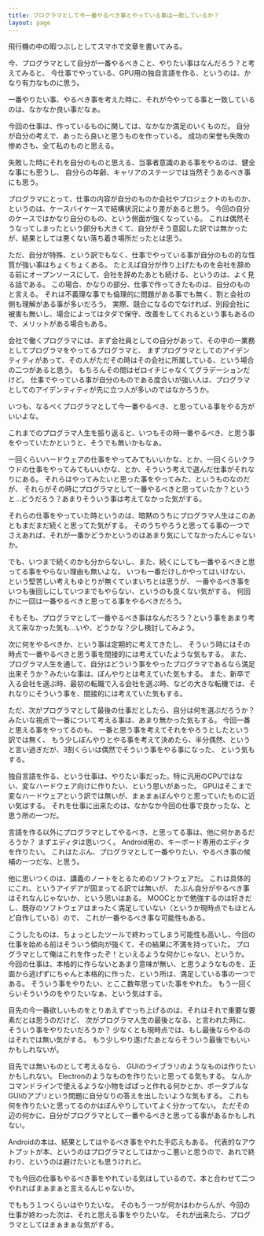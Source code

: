 ```yaml
---
title: プログラマとして今一番やるべき事とやっている事は一致しているか？
layout: page
---
```

飛行機の中の暇つぶしとしてスマホで文章を書いてみる。

今、プログラマとして自分が一番やるべきこと、やりたい事はなんだろう？と考えてみると、
今仕事でやっている、GPU用の独自言語を作る、というのは、かなり有力なものに思う。

一番やりたい事、やるべき事を考えた時に、それが今やってる事と一致しているのは、なかなか良い事だなぁ。

今回の仕事は、作っているものに関しては、なかなか満足のいくものだ。
自分が自分の考えで、あったら良いと思うものを作っている。
成功の栄誉も失敗の惨めさも、全て私のものと思える。

失敗した時にそれを自分のものと思える、当事者意識のある事をやるのは、健全な事にも思うし、
自分らの年齢、キャリアのステージでは当然そうあるべき事にも思う。

プログラマにとって、仕事の内容が自分のものか会社やプロジェクトのものか、というのは、ケースバイケースで結構状況により差があると思う。
今回の自分のケースではかなり自分のもの、という側面が強くなっている。
これは偶然そうなってしまったという部分も大きくて、自分がそう意図した訳では無かったが、結果としては悪くない落ち着き場所だったとは思う。

ただ、自分が特殊、という訳でもなく、仕事でやっている事が自分のもの的な性質が強い事はちょくちょくある。
たとえば自分が作り上げたものを会社を辞める前にオープンソースにして、会社を辞めたあとも続ける、というのは、よく見る話である。
この場合、かなりの部分、仕事で作ってきたものは、自分のものと言える。
それは不義理な事でも倫理的に問題がある事でも無く、割と会社の側も理解がある事が多いだろう。
実際、競合になるのでなければ、別段会社に被害も無いし、場合によってはタダで保守、改善をしてくれるという事もあるので、メリットがある場合もある。

会社で働くプログラマには、まず会社員としての自分があって、その中の一業務としてプログラマをやってるプログラマと、
まずプログラマとしてのアイデンティティがあって、その人がただその時はその会社に所属している、という場合の二つがあると思う。
もちろんその間はゼロイチじゃなくてグラデーションだけど。
仕事でやっている事が自分のものである度合いが強い人は、プログラマとしてのアイデンティティが先に立つ人が多いのではなかろうか。

いつも、なるべくプログラマとして今一番やるべき、と思っている事をやる方がいいよな。

これまでのプログラマ人生を振り返ると、いつもその時一番やるべき、と思う事をやっていたかというと、そうでも無いかもなぁ。

一回くらいハードウェアの仕事をやってみてもいいかな、とか、一回くらいクラウドの仕事をやってみてもいいかな、とか、そういう考えで選んだ仕事がそれなりにある。
それらはやってみたいと思った事をやってみた、というものなのだが、
それらがその時にプログラマとして一番やるべきと思っていたか？というと…どうだろう？あまりそういう事は考えてなかった気がする。

それらの仕事をやっていた時というのは、暗黙のうちにプログラマ人生はこのあともまだまだ続くと思ってた気がする。
そのうちやろうと思ってる事の一つでさえあれば、それが一番かどうかというのはあまり気にしてなかったんじゃないか。

でも、いつまで続くのかも分からないし、また、続くにしても一番やるべきと思ってる事をやらない理由も無いよな。
いつも一番だけしかやってはいけない、という堅苦しい考えもゆとりが無くていまいちとは思うが、
一番やるべき事をいつも後回しにしていつまでもやらない、というのも良くない気がする。
何回かに一回は一番やるべきと思ってる事をやるべきだろう。

そもそも、プログラマとして一番やるべき事はなんだろう？という事をあまり考えて来なかった気も…いや、どうかな？少し検討してみよう。

次に何をやるべきか、という事は定期的に考えてきたし、
そういう時にはその時点で一番やるべきと思う事を間接的には考えていたような気もする。
また、プログラマ人生を通して、自分はどういう事をやったプログラマであるなら満足出来そうか？みたいな事は、ぼんやりとは考えていた気もする。
また、新卒で入る会社を選ぶ時、最初の転職で入る会社を選ぶ時、などの大きな転機では、それなりにそういう事を、間接的には考えていた気もする。

ただ、次がプログラマとして最後の仕事だとしたら、自分は何を選ぶだろうか？みたいな視点で一番について考える事は、あまり無かった気もする。
今回一番と思える事をやってるのも、
一番と思う事を考えてそれをやろうとしたという訳では無く、
もう少しぼんやりとやる事を考えて決めたら、半分偶然、というと言い過ぎだが、3割くらいは偶然でそういう事をやる事になった、
という気もする。

独自言語を作る、という仕事は、やりたい事だった。特に汎用のCPUではない、変なハードウェア向けに作りたい、という思いがあった。
GPUはそこまで変なハードウェアという訳では無いが、まぁまぁぼんやりと思っていたものに近い気はする。
それを仕事に出来たのは、なかなか今回の仕事で良かったな、と思う所の一つだ。

言語を作る以外にプログラマとしてやるべき、と思ってる事は、他に何かあるだろうか？
まずエディタは思いつく。
Android用の、キーボード専用のエディタを作りたい。
これはたぶん、プログラマとして一番やりたい、やるべき事の候補の一つだな、と思う。

他に思いつくのは、講義のノートをとるためのソフトウェアだ。
これは具体的にこれ、というアイデアが固まってる訳では無いが、
たぶん自分がやるべき事はそれなんじゃないか、という思いはある。
MOOCとかで勉強するのは好きだし、既存のソフトウェアはまったく満足していない（というか現時点でもほとんど自作している）ので、
これが一番やるべき事な可能性もある。

こうしたものは、ちょっとしたツールで終わってしまう可能性も高いし、今回の仕事を始める前はそういう傾向が強くて、その結果に不満を持っていた。
プログラマとして俺はこれを作ったぞ！といえるような何かじゃない、というか。
今回の仕事は、本格的に作らないとあまり意味が無い、と思うようなものを、正面から逃げずにちゃんと本格的に作った、という所は、満足している事の一つである。
そういう事をやりたい、とここ数年思っていた事をやれた。
もう一回くらいそういうのをやりたいなぁ、という気はする。

目先の今一番欲しいものをとりあえずでっち上げるのは、それはそれで重要な要素だとは思うのだけど、
次がプログラマ人生の最後となる、と言われた時に、そういう事をやりたいだろうか？
少なくとも現時点では、もし最後ならやるのはそれでは無い気がする。
もう少しやり遂げたあとならそういう最後でもいいかもしれないが。

目先では無いものとして考えるなら、
GUIのライブラリのようなものは作りたいかもしれない。
Electronのようなものを作りたいと思ってる気もする。
なんかコマンドラインで使えるような小物をぱぱっと作れる何かとか、ポータブルなGUIのアプリという問題に自分なりの答えを出したいような気もする。
これも何を作りたいと思ってるのかはぼんやりしていてよく分かってない。
ただその辺の何かに、自分がプログラマとして一番やるべきと思ってる事があるかもしれない。

Androidの本は、結果としてはやるべき事をやれた手応えもある。
代表的なアウトプットが本、というのはプログラマとしてはかっこ悪いと思うので、あれで終わり、というのは避けたいとも思うけれど。

でも今回の仕事もやるべき事をやれている気はしているので、本と合わせて二つやれればまぁまぁと言えるんじゃないか。

でももう１つくらいはやりたいな。
そのもう一つが何かはわからんが、今回の仕事が終わった次は、それと思える事をやりたいな。
それが出来たら、プログラマとしてはまぁまぁな気がする。